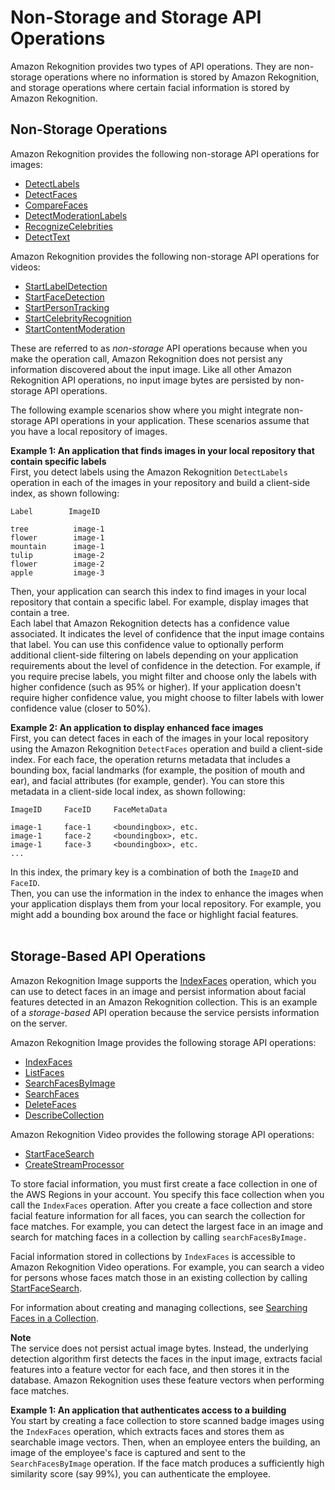# Non\-Storage and Storage API Operations<a name="how-it-works-storage-non-storage"></a>

Amazon Rekognition provides two types of API operations\. They are non\-storage operations where no information is stored by Amazon Rekognition, and storage operations where certain facial information is stored by Amazon Rekognition\. 

## Non\-Storage Operations<a name="how-it-works-non-storage"></a>

Amazon Rekognition provides the following non\-storage API operations for images:
+ [DetectLabels](API_DetectLabels.md)
+ [DetectFaces](API_DetectFaces.md) 
+ [CompareFaces](API_CompareFaces.md) 
+ [DetectModerationLabels](API_DetectModerationLabels.md) 
+ [RecognizeCelebrities](API_RecognizeCelebrities.md) 
+ [DetectText](API_DetectText.md) 

Amazon Rekognition provides the following non\-storage API operations for videos:
+ [StartLabelDetection](API_StartLabelDetection.md) 
+ [StartFaceDetection](API_StartFaceDetection.md) 
+ [StartPersonTracking](API_StartPersonTracking.md)
+ [StartCelebrityRecognition](API_StartCelebrityRecognition.md)
+ [StartContentModeration](API_StartContentModeration.md)

These are referred to as *non\-storage* API operations because when you make the operation call, Amazon Rekognition does not persist any information discovered about the input image\. Like all other Amazon Rekognition API operations, no input image bytes are persisted by non\-storage API operations\. 

The following example scenarios show where you might integrate non\-storage API operations in your application\. These scenarios assume that you have a local repository of images\.

**Example 1: An application that finds images in your local repository that contain specific labels**  
First, you detect labels using the Amazon Rekognition `DetectLabels` operation in each of the images in your repository and build a client\-side index, as shown following:  

```
Label        ImageID

tree          image-1
flower        image-1
mountain      image-1
tulip         image-2
flower        image-2
apple         image-3
```
Then, your application can search this index to find images in your local repository that contain a specific label\. For example, display images that contain a tree\.  
Each label that Amazon Rekognition detects has a confidence value associated\. It indicates the level of confidence that the input image contains that label\. You can use this confidence value to optionally perform additional client\-side filtering on labels depending on your application requirements about the level of confidence in the detection\. For example, if you require precise labels, you might filter and choose only the labels with higher confidence \(such as 95% or higher\)\. If your application doesn't require higher confidence value, you might choose to filter labels with lower confidence value \(closer to 50%\)\.

**Example 2: An application to display enhanced face images**  
First, you can detect faces in each of the images in your local repository using the Amazon Rekognition `DetectFaces` operation and build a client\-side index\. For each face, the operation returns metadata that includes a bounding box, facial landmarks \(for example, the position of mouth and ear\), and facial attributes \(for example, gender\)\. You can store this metadata in a client\-side local index, as shown following:  

```
ImageID     FaceID     FaceMetaData

image-1     face-1     <boundingbox>, etc.
image-1     face-2     <boundingbox>, etc.
image-1     face-3     <boundingbox>, etc.
...
```
In this index, the primary key is a combination of both the `ImageID` and `FaceID`\.  
Then, you can use the information in the index to enhance the images when your application displays them from your local repository\. For example, you might add a bounding box around the face or highlight facial features\.  
 

## Storage\-Based API Operations<a name="how-it-works-storage-based"></a>

Amazon Rekognition Image supports the [IndexFaces](API_IndexFaces.md) operation, which you can use to detect faces in an image and persist information about facial features detected in an Amazon Rekognition collection\. This is an example of a *storage\-based* API operation because the service persists information on the server\. 

Amazon Rekognition Image provides the following storage API operations:
+ [IndexFaces](API_IndexFaces.md)
+ [ListFaces](API_ListFaces.md) 
+ [SearchFacesByImage](API_SearchFacesByImage.md) 
+ [SearchFaces](API_SearchFaces.md) 
+ [DeleteFaces](API_DeleteFaces.md) 
+ [DescribeCollection](API_DescribeCollection.md) 

Amazon Rekognition Video provides the following storage API operations:
+ [StartFaceSearch](API_StartFaceSearch.md) 
+ [CreateStreamProcessor](API_CreateStreamProcessor.md)

To store facial information, you must first create a face collection in one of the AWS Regions in your account\. You specify this face collection when you call the `IndexFaces` operation\. After you create a face collection and store facial feature information for all faces, you can search the collection for face matches\. For example, you can detect the largest face in an image and search for matching faces in a collection by calling `searchFacesByImage.`

Facial information stored in collections by `IndexFaces` is accessible to Amazon Rekognition Video operations\. For example, you can search a video for persons whose faces match those in an existing collection by calling [StartFaceSearch](API_StartFaceSearch.md)\.

For information about creating and managing collections, see [Searching Faces in a Collection](collections.md)\.

**Note**  
The service does not persist actual image bytes\. Instead, the underlying detection algorithm first detects the faces in the input image, extracts facial features into a feature vector for each face, and then stores it in the database\. Amazon Rekognition uses these feature vectors when performing face matches\.

**Example 1: An application that authenticates access to a building**  
You start by creating a face collection to store scanned badge images using the `IndexFaces` operation, which extracts faces and stores them as searchable image vectors\. Then, when an employee enters the building, an image of the employee's face is captured and sent to the `SearchFacesByImage` operation\. If the face match produces a sufficiently high similarity score \(say 99%\), you can authenticate the employee\.